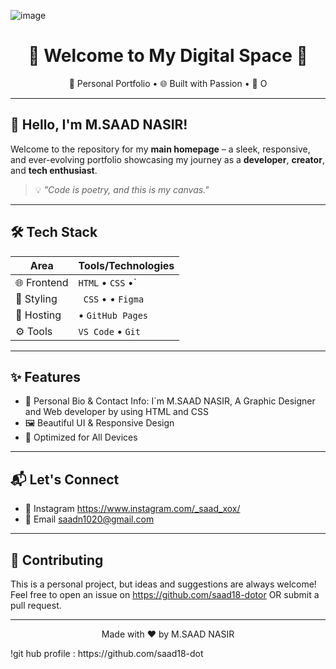 ![image](https://github.com/user-attachments/assets/91c96d82-9b13-41ee-8153-52d15671e9b1)<h1 align="center">🌟 Welcome to My Digital Space 🌟</h1>

<p align="center">
  🚀 Personal Portfolio • 🌐 Built with Passion • 📍 O
</p>

---

## 👋 Hello, I'm M.SAAD NASIR!

Welcome to the repository for my **main homepage** – a sleek, responsive, and ever-evolving portfolio showcasing my journey as a **developer**, **creator**, and **tech enthusiast**.

> 💡 *"Code is poetry, and this is my canvas."*

---

## 🛠️ Tech Stack

| Area         | Tools/Technologies                  |
|--------------|-------------------------------------|
| 🌐 Frontend  | `HTML` • `CSS` •` |
| 🎨 Styling   | ` CSS` •  • `Figma` |
| 🚀 Hosting   |  • `GitHub Pages`  |
| ⚙️ Tools     | `VS Code` • `Git` |

---

## ✨ Features

- 👤 Personal Bio & Contact Info: I`m M.SAAD NASIR, A Graphic Designer and Web developer by using HTML and CSS
- 🖼️ Beautiful UI & Responsive Design  
- 📱 Optimized for All Devices  


---



## 📬 Let's Connect

- 📸 Instagram https://www.instagram.com/_saad_xox/
- 📧 Email saadn1020@gmail.com

---

## 🤝 Contributing

This is a personal project, but ideas and suggestions are always welcome! Feel free to open an issue on https://github.com/saad18-dotor OR submit a pull request.

---

<p align="center">
  Made with ❤️ by M.SAAD NASIR
</p>
!git hub profile : https://github.com/saad18-dot
